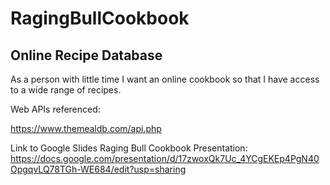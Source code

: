 # RagingBullCookbook
## Online Recipe Database



As a person with little time I want an online cookbook so that I have access to a wide range of recipes.

Web APIs referenced:

https://www.themealdb.com/api.php

<!-- 2nd Web API link goes here -->
<!-- the Foundation website link -->

Link to Google Slides Raging Bull Cookbook Presentation:  
https://docs.google.com/presentation/d/17zwoxQk7Uc_4YCgEKEp4PgN40OpgqvLQ78TGh-WE684/edit?usp=sharing

<!-- Original wireframe: 
https://docs.google.com/presentation/d/1S85wPT6PVJFpBvMAmUZX_b_UqcqCrUFqyoYEKxSz2gI/edit?usp=sharing  -->


<!-- # 07 Project 1: Interactive Front-End Application

At the conclusion of each phase of this course, you’ll work with a group of your fellow students to create a **project**. A project is collaborative work among a group of developers to create an application that solves a real-world problem. Projects model the experience you’ll encounter in every development role at any company, from large multinational businesses to small startups. Coding is collaborative.

A project is a bit different from the Challenge assignments you’ve worked on so far. One of the biggest differences is that you’ll no longer build an application by yourself! This has some advantages&mdash;you won’t have to do all of the work, you can divide up duties, and you can share skills and knowledge with other developers and lean on their strengths. This can also be challenging if you’re used to working alone. Constant communication and time management are just two of the skills you’ll need to practice to make sure everyone in your group works together to complete the project. 

Projects won’t provide you with a user story or acceptance criteria, because you and your group will create them once you decide which real-world problem your application will solve. This lack of constraints can be freeing in a way, because you have room to build what you want, but it also means that you have to decide what those constraints are before you can start working.

Finally, a project requires a presentation, because you’re trying to convince an audience that it serves a purpose. Your instructional staff and fellow students are investors, and you’re pitching your creation to them&mdash;an experience that developers are required to do frequently. Your presentation is just as important as the actual project, so take it just as seriously.

## Project Requirements

You and your group will use everything you’ve learned over the past six modules to create a real-world front-end application that you’ll be able to showcase to potential employers. The user story and acceptance criteria will depend on the project that you create, but your project must fulfil the following requirements:

* Use a CSS framework other than Bootstrap.

* Be deployed to GitHub Pages.

* Be interactive (i.e., accept and respond to user input).

* Use at least two [server-side APIs](https://coding-boot-camp.github.io/full-stack/apis/api-resources).

* Does not use alerts, confirms, or prompts (use modals).

* Use client-side storage to store persistent data.

* Be responsive.

* Have a polished UI.

* Have a clean repository that meets quality coding standards (file structure, naming conventions, follows best practices for class/id naming conventions, indentation, quality comments, etc.).

* Have a quality README (with unique name, description, technologies used, screenshot, and link to deployed application).

## Presentation Requirements

Use this [project presentation template](https://docs.google.com/presentation/d/10QaO9KH8HtUXj__81ve0SZcpO5DbMbqqQr4iPpbwKks/edit?usp=sharing) to address the following: 

* Elevator pitch: a one minute description of your application

* Concept: What is your user story? What was your motivation for development?

* Process: What were the technologies used? How were tasks and roles broken down and assigned? What challenges did you encounter? What were your successes?

* Demo: Show your stuff!

* Directions for Future Development

* Links to the deployed application and the GitHub repository

## Grading Requirements

This project is graded based on the following criteria:

### Technical Acceptance Criteria: 25%

* Satisfies the following code requirements:

  * Application uses at least two [server-side APIs](https://coding-boot-camp.github.io/full-stack/apis/api-resources)

  * Application uses client-side storage to store persistent data.

  * Application doesn't use JS alerts, prompts, or confirms (uses modals instead).

  * Application uses a CSS framework other than Bootstrap.

  * Application is interactive (accepts and responds to user input)

### Concept 10%

* Application should be a unique and novel idea.

* Your group should clearly and concisely articulate your project idea.

### Deployment: 20%

* Application deployed at live URL and loads with no errors.

* Application GitHub URL submitted.

### Repository Quality: 10%

* Repository has a unique name.

* Repository follows best practices for file structure and naming conventions.

* Repository follows best practices for class/id naming conventions, indentation, quality comments, etc.

* Repository contains multiple descriptive commit messages.

* Repository contains a quality README file with description, screenshot, and link to deployed application.

### Application Quality: 15%

* Application user experience is intuitive and easy to navigate.

* Application user interface style is clean and polished.

* Application is responsive.

### Presentation 10%

* Your group should present using a slide deck.

* Every group member should speak during the presentation.

* Your presentation should follow the [Project Presentation Template](https://docs.google.com/presentation/d/10QaO9KH8HtUXj__81ve0SZcpO5DbMbqqQr4iPpbwKks/edit?usp=sharing).

### Collaboration 10%

* There are no major disparities in the number of GitHub contributions between group members.

## How to Submit Your Interactive Front-End Project

**Each member of your group** is required to submit the following for review:

* The URL of the deployed application.

* The URL of the GitHub repository, with a unique name and a README describing the project.

---
© 2023 edX Boot Camps LLC. Confidential and Proprietary. All Rights Reserved. -->